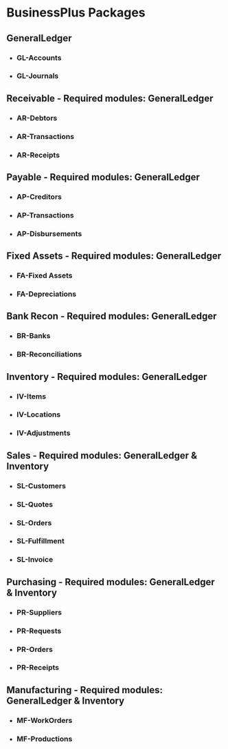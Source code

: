 # BusinessPlus Packages


## GeneralLedger
- ### GL-Accounts
- ### GL-Journals


## Receivable - Required modules: GeneralLedger
- ### AR-Debtors
- ### AR-Transactions
- ### AR-Receipts

## Payable - Required modules: GeneralLedger
- ### AP-Creditors
- ### AP-Transactions
- ### AP-Disbursements


## Fixed Assets - Required modules: GeneralLedger
- ### FA-Fixed Assets
- ### FA-Depreciations


## Bank Recon - Required modules: GeneralLedger
- ### BR-Banks
- ### BR-Reconciliations


## Inventory  - Required modules: GeneralLedger
- ### IV-Items
- ### IV-Locations
- ### IV-Adjustments


## Sales - Required modules: GeneralLedger & Inventory
- ### SL-Customers
- ### SL-Quotes
- ### SL-Orders
- ### SL-Fulfillment
- ### SL-Invoice


## Purchasing - Required modules: GeneralLedger & Inventory
- ### PR-Suppliers
- ### PR-Requests
- ### PR-Orders
- ### PR-Receipts


## Manufacturing - Required modules: GeneralLedger & Inventory
- ### MF-WorkOrders
- ### MF-Productions
